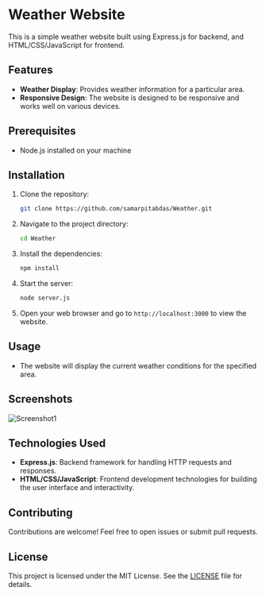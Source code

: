 # Weather Website

This is a simple weather website built using Express.js for backend, and HTML/CSS/JavaScript for frontend.

## Features

- **Weather Display**: Provides weather information for a particular area.
- **Responsive Design**: The website is designed to be responsive and works well on various devices.

## Prerequisites

- Node.js installed on your machine

## Installation
1. Clone the repository:
    ```bash
    git clone https://github.com/samarpitabdas/Weather.git
    ```
2. Navigate to the project directory:
    ```bash
    cd Weather
    ```
3. Install the dependencies:
    ```bash
    npm install
    ```
4. Start the server:
    ```bash
    node server.js
    ```
5. Open your web browser and go to `http://localhost:3000` to view the website.

## Usage
- The website will display the current weather conditions for the specified area.

## Screenshots 
![Screenshot1](screenshot2.png)


## Technologies Used

- **Express.js**: Backend framework for handling HTTP requests and responses.
- **HTML/CSS/JavaScript**: Frontend development technologies for building the user interface and interactivity.

## Contributing

Contributions are welcome! Feel free to open issues or submit pull requests.

## License

This project is licensed under the MIT License. See the [LICENSE](LICENSE) file for details.

